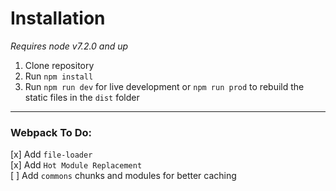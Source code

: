 # Installation
*Requires node v7.2.0 and up*

1. Clone repository
2. Run `npm install`
3. Run `npm run dev` for live development or `npm run prod` to rebuild the static files in the `dist` folder

-------
### Webpack To Do:

[x] Add `file-loader`  
[x] Add `Hot Module Replacement`  
[ ] Add `commons` chunks and modules for better caching